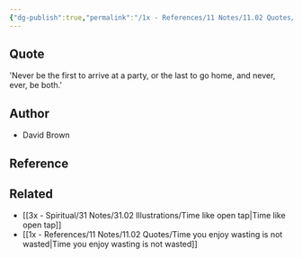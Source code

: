 ```yaml
---
{"dg-publish":true,"permalink":"/1x - References/11 Notes/11.02 Quotes/Never be the first to arrive at a party, or the last to go home, and never, ever, be both - David Brown/","title":"Never be the first to arrive at a party, or the last to go home, and never, ever, be both - David Brown","created":"2023-09-11T08:18:40.178+03:00","updated":"2024-02-14T20:18:40.561+03:00"}
---
```



## Quote
'Never be the first to arrive at a party, or the last to go home, and never, ever, be both.'

## Author
- David Brown

## Reference


## Related
- [[3x - Spiritual/31 Notes/31.02 Illustrations/Time like open tap\|Time like open tap]]
- [[1x - References/11 Notes/11.02 Quotes/Time you enjoy wasting is not wasted\|Time you enjoy wasting is not wasted]]